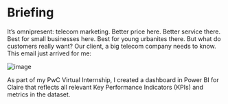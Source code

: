 # Briefing

It’s omnipresent: telecom marketing. Better price here. Better service there. Best for small businesses here. Best for young urbanites there. But what do customers really want? Our client, a big telecom company needs to know. This email just arrived for me:

![image](https://user-images.githubusercontent.com/106876207/232359133-0cb4ddb7-109b-415a-b9ce-2e158cde9150.png)

As part of my PwC Virtual Internship, I created a dashboard in Power BI for Claire that reflects all relevant Key Performance Indicators (KPIs) and metrics in the dataset. 



